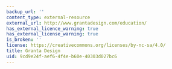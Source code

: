 ```yaml
---
backup_url: ''
content_type: external-resource
external_url: http://www.grantadesign.com/education/
has_external_licence_warning: true
has_external_license_warning: true
is_broken: ''
license: https://creativecommons.org/licenses/by-nc-sa/4.0/
title: Granta Design
uid: 9cd9e24f-aef6-4f4e-b60e-40303d027bc6
---
```

